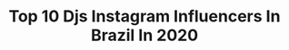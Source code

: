 ---
title: Top 10 Djs Instagram Influencers In Brazil In 2020
description: >-
  Find top djs Instagram influencers in Brazil in 2020. Most popular hashtags: #dj #tbt #djlife.
platform: Instagram
hits: 146
text_top: Discover the best Instagram influencers on inBeat.
text_bottom: Our database has 146 Instagram influencers like this in Brazil for you to contact.
profiles:
  - username: "brisadissima"
    fullname: >-
      Brisa
    bio: >-
      ES 🇧🇷clubqueen de vitorinha Modeling . Make . Look . Hair 🍃ARTISTAVISUAL | DRAGDJ contato inboxx | Último DJSET👇🏾
    location: "Brazil"
    followers: 5926
    engagement: 2374
    commentsToLikes: 0.160524
    id: ck6u8gabtrf7e0j71u3nym8ze
    verified: false
    hashtags: "#dragbr, #dragbrazil, #dragqueenbrasil, #dragbrasil"
  - username: "thamirodriigues"
    fullname: >-
      THAMIRES RODRIGUES
    bio: >-
      Brasil , RJ | 📍🇧🇷 • Modelo fotográfica • Bailarina: @efipedotrembala @djsexyloveshowman 10/10/2020 🥀🖤 Minha Rainha Parcerias: Direct 📥
    location: "Brazil"
    followers: 50948
    engagement: 801
    commentsToLikes: 0.013725
    id: ck5heaot9rxth0i11vvrxb3b7
    verified: false
    hashtags: "#videocasting002fpdotrembala, #videocastingfpdotrembala"
  - username: "djcamiladelgado"
    fullname: >-
      DJ CAMILA DELGADO
    bio: >-
      📀DJ 🎧 📍Brasília 🧑🏽‍💻 @federal_djs 📲Cotato para shows: 61 995233965
    location: "Brazil"
    followers: 5449
    engagement: 510
    commentsToLikes: 0.059976
    id: ck9wez0ltmig90j780zkss5au
    verified: false
    hashtags: "#compartilhar, #namoradas, #moda, #lgbt"
  - username: "geo.zip"
    fullname: >-
      GEO
    bio: >-
      prod | @djsaudades shows | @camila.licciardi ouça #GEO_01 no link
    location: "Brazil"
    followers: 5189
    engagement: 464
    commentsToLikes: 0.043259
    id: ck5zu4g6n1o2n0i14l7ntjera
    verified: true
    hashtags: "#cgi, #tech, #hyperpopfestival, #rainonme"
  - username: "bruninhamanager"
    fullname: >-
      Bruninha Barbosa
    bio: >-
      Faço acontecer sonhos, festas e DJ's⚡ 🎛️ @jetlagmusic @djsamhara @zeeba @flowdjs @duo.djs @larigadotti 🔥@stories.party @festa4usoficial @oshuaparty
    location: "Brazil"
    followers: 23162
    engagement: 139
    commentsToLikes: 0.089057
    id: ck5qbdks3l2ld0i11bma0z7n4
    verified: false
    hashtags: "#djs, #deephouse, #techno, #manager"
  - username: "cassianobarreiros"
    fullname: >-
      DjCassiano Barreiros Produções
    bio: >-
      Produção de Eventos Corporativos, Sociais e Esportivos. Som, Luz, Projeção, Painel de Led, Gerador, Djs. Apaixonado pela materialização deste sonho.
    location: "Brazil"
    followers: 37673
    engagement: 30
    commentsToLikes: 0.061638
    id: ck136fyys6b2s0i19hnladnga
    verified: false
    hashtags: "#eventoscorporativos, #festalinda, #ouvindocassiano, #tbt"
  - username: "allinonemusics"
    fullname: >-
      All In One Music (Official)
    bio: >-
      Djs/producers 🎹🎧 Liran & Yanir Israel 🇮🇱 Welcome To our Instagram Page
    location: "Brazil"
    followers: 82858
    engagement: 450
    commentsToLikes: 0.047852
    id: ck5hmd1rjlqo40i11kn6qy1y8
    verified: false
    hashtags: "#emcasa"
  - username: "flowzeo"
    fullname: >-
      Flow & Zeo 🎼
    bio: >-
      DJs | Music Producers Bookings | arjana@d-edge.com.br North America | contact@properhousemusic.com
    location: "Brazil"
    followers: 49961
    engagement: 81
    commentsToLikes: 0.130332
    id: ck15plbgfyg850i198wi8b62x
    verified: false
    hashtags: "#flowzeo, #dedge, #nature, #tbt"
  - username: "renatomex"
    fullname: >-
      Renato Nehme - DJ RENATO MEX®
    bio: >-
      👔 @barseuantonio @skygurume @azzureclub & Dj’s 🇧🇷 @luitorcatto @musicmatesoficial @lukkadj_ @thomasbneto 👦🏻 AN❤️ YouTube: link 👇 Deus me guia 🙏🏻🧿
    location: "Brazil"
    followers: 18243
    engagement: 189
    commentsToLikes: 0.080071
    id: ck6u5v1subx5s0j71at1gitzg
    verified: false
    hashtags: "#rooftop, #japanesefood, #lifestyle, #antonionehmeneto"
  - username: "djsalatiel.ofc"
    fullname: >-
      O BRABO ✞ 
    bio: >-
      SHOWS (11) 95494-5421 (11) 97358-0749 @elseguinte MEU CANAL 👇🏽
    location: "Brazil"
    followers: 17927
    engagement: 513
    commentsToLikes: 0.035953
    id: ck6u7hjl3ljro0j71vc1twdw1
    verified: false
    hashtags: "#vaiinteresseira, #2020, #plaquinhadoyoutube"
---
